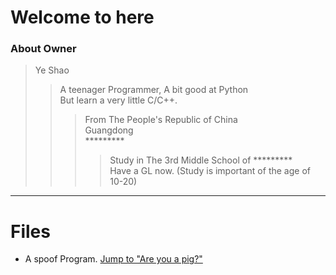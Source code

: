 # Welcome to here
### About Owner
> Ye Shao
> > A teenager Programmer, A bit good at Python <br> But learn a very little C/C++.
> > > From The People's Republic of China <br> Guangdong <br> ********* 
> > > > Study in The 3rd Middle School of ********* <br> Have a GL now. (Study is important of the age of 10-20)
-----------------------
# Files
* A spoof Program. [Jump to "Are you a pig?"](https://andysoftwareexploit.github.io/Public-Programs/Are%20you%20a%20pig.html)

